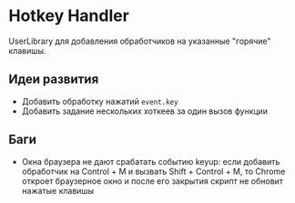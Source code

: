 # Hotkey Handler
UserLibrary для добавления обработчиков на указанные "горячие" клавишы.

## Идеи развития
- Добавить обработку нажатий `event.key`
- Добавить задание нескольких хоткеев за один вызов функции

## Баги
- Окна браузера не дают срабатать событию keyup: если добавить обработчик на Control + M и вызвать Shift + Control + M, то Chrome откроет браузерное окно и после его закрытия скрипт не обновит нажатые клавишы